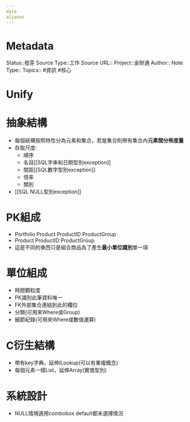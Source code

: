 ```yaml
---
date
aliases
---
```

# Metadata
Status::發芽
Source Type::工作
Source URL::
Project::金財通
Author::
Note Type::
Topics::
#資訊 #核心 
# Unify



# 抽象結構
- 每個結構按照特性分為元素和集合，若是集合則帶有集合內**元素間分佈度量**
- 存取尺度:
  - 順序
  - 名目[[SQL字串和日期型別exception]]    
  - 間距[[SQL數字型別exception]]
  - 倍率
  - 類別
- [[SQL NULL型別exception]]
# PK組成
- Portfolio Product ProductID ProductGroup
- Product ProductID ProductGroup
- 這是不同的東西只是組合商品為了產生**最小單位識別**單一項
# 單位組成
- 時間顆粒度
- PK識別此筆資料唯一
- FK外部集合連結到此的欄位
- 分類(可用來Where或Group)
- 細節紀錄(可用來Where或數值運算)

# C衍生結構
- 帶有key字典，延伸ILookup(可以有重複概念)
 - 每個元素一樣List，延伸Array(實值型別)
# 系統設計
- NULL情境適用combobox default都未選擇情況
